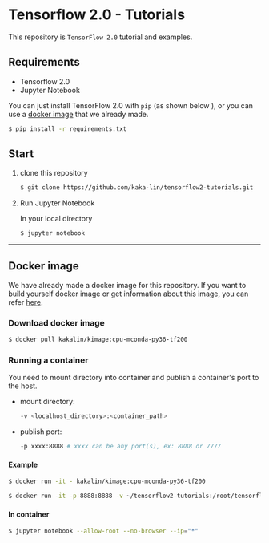 # Tensorflow 2.0 - Tutorials

This repository is `TensorFlow 2.0` tutorial and examples.

## Requirements

- Tensorflow 2.0
- Jupyter Notebook

You can just install TensorFlow 2.0 with `pip` (as shown below ), or you can use a [docker image](#docker-image) that we already made.

```bash
$ pip install -r requirements.txt
```

## Start

1. clone this repository

    ```bash
    $ git clone https://github.com/kaka-lin/tensorflow2-tutorials.git
    ```

2. Run Jupyter Notebook
    
    In your local directory

    ```bash
    $ jupyter notebook
    ```

---

<span id="docker-image"></span>
## Docker image

We have already made a docker image for this repository.
If you want to build yourself docker image or get information about this image, you can refer [here](https://github.com/kaka-lin/docker-image).

### Download docker image

```bash
$ docker pull kakalin/kimage:cpu-mconda-py36-tf200
```

### Running a container

You need to mount directory into container and publish a container's port to the host.

- mount directory: 

    ```bash
    -v <localhost_directory>:<container_path>
    ```

- publish port:

    ```bash
    -p xxxx:8888 # xxxx can be any port(s), ex: 8888 or 7777 
    ```

#### Example

```bash
$ docker run -it - kakalin/kimage:cpu-mconda-py36-tf200
```

```bash
$ docker run -it -p 8888:8888 -v ~/tensorflow2-tutorials:/root/tensorflow2-tutorials kakalin/kimage:cpu-mconda-py36-tf200
```

#### In container

```bash
$ jupyter notebook --allow-root --no-browser --ip="*"
```
